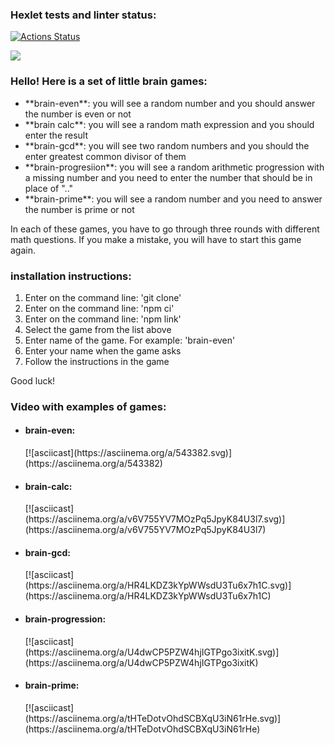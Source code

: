 ### Hexlet tests and linter status:
[![Actions Status](https://github.com/Elanieli/frontend-project-44/workflows/hexlet-check/badge.svg)](https://github.com/Elanieli/frontend-project-44/actions)

<a href="https://codeclimate.com/github/Elanieli/frontend-project-44/maintainability"><img src="https://api.codeclimate.com/v1/badges/54354022d6a8dd8cb3ea/maintainability" /></a>

<p> 
<h3>Hello! Here is a set of little brain games:</h3>
<ul>
<li>**brain-even**: you will see a random number and you should answer the number is even or not </li>
<li>**brain calc**: you will see a random math expression and you should enter the result </li>
<li>**brain-gcd**: you will see two random numbers and you should the enter greatest common divisor of them </li>
<li>**brain-progresiion**: you will see a random arithmetic progression with a missing number and you need to enter the number that should be in place of ".." </li>
<li>**brain-prime**: you will see a random number and you need to answer the number is prime or not </li>
</ul>

In each of these games, you have to go through three rounds with different math questions. If you make a mistake, you will have to start this game again.

<h3>installation instructions:</h3>
<ol>
<li>Enter on the command line: 'git clone'</li>
<li>Enter on the command line: 'npm ci'</li>
<li>Enter on the command line: 'npm link'</li>
<li>Select the game from the list above</li>
<li>Enter name of the game. For example: 'brain-even'</li>
<li>Enter your name when the game asks</li>
<li>Follow the instructions in the game</li>
</ol>

Good luck! 
</p>

<h3>Video with examples of games:</h3>

<ul>
<li><h4>brain-even:</h4> 
[![asciicast](https://asciinema.org/a/543382.svg)](https://asciinema.org/a/543382) 
</li>

<li><h4>brain-calc:</h4> 
[![asciicast](https://asciinema.org/a/v6V755YV7MOzPq5JpyK84U3l7.svg)](https://asciinema.org/a/v6V755YV7MOzPq5JpyK84U3l7) 
</li>

<li><h4>brain-gcd:</h4> 
[![asciicast](https://asciinema.org/a/HR4LKDZ3kYpWWsdU3Tu6x7h1C.svg)](https://asciinema.org/a/HR4LKDZ3kYpWWsdU3Tu6x7h1C) 
</li>

<li><h4>brain-progression:</h4> 
[![asciicast](https://asciinema.org/a/U4dwCP5PZW4hjIGTPgo3ixitK.svg)](https://asciinema.org/a/U4dwCP5PZW4hjIGTPgo3ixitK) 
</li>

<li><h4>brain-prime:</h4> 
[![asciicast](https://asciinema.org/a/tHTeDotvOhdSCBXqU3iN61rHe.svg)](https://asciinema.org/a/tHTeDotvOhdSCBXqU3iN61rHe) 
</li>
</ul>